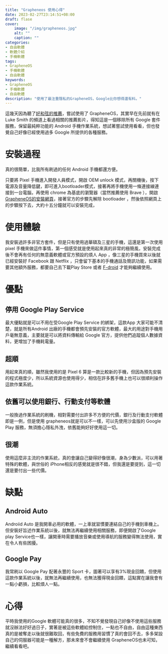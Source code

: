 ```yaml
---
title: "Grapheneos 使用心得"
date: 2023-02-27T23:14:51+08:00
draft: flase
cover:
    image: "/img/grapheneos.jpg"
    alt: ""
    caption: ""
categories: 
- 自由軟體
- 軟體介紹
- 手機軟體
tags: 
- GrapheneOS
- 手機軟體
- 自由軟體
keywords:
- GrapheneOS
- 手機軟體
- 自由軟體
description: "使用了最注重隱私的GrapheneOS，Google比你想得還有料。"
---
```


這幾天因為聽了[好和弦的推薦](https://wiwi.video/w/f9ZYFNnHDDJvffsHH86XJa)，嘗試使用了 GrapheneOS，其實早在先前就有在 Luke Smith 的頻道上看過相關的推薦影片，得知這是一個移除所有 Google 套件服務，保留最純粹功能的 Android 手機作業系統，想試著嘗試使用看看，但也發覺自己好像已經使用過多 Google 所提供的各種服務。

# 安裝過程
真的很簡單，比我所有刷過的任何 Android 手機都還方便。

只要將 Pixel 手機進入開發人員模式，開啟 OEM unlock 模式，再關機後，按下電源及音量降低鍵，即可進入bootloader模式，接著再將手機使用一條連接線連接到一台電腦，再使用 chrome 為基底的瀏覽器（當然推薦使用 Brave ），開啟[GrapheneOS的安裝網頁](https://grapheneos.org/install/web)，接著官方的步驟先解除 bootloader ，然後依照網頁上的步驟按下去，大約十五分鐘就可以安裝完成，

# 使用體驗
我安裝過許多非官方套件，但是只有使用過華碩及三星的手機，這還是第一次使用 pixel 手機來做這件事情，第一個感受就是使用起來真的非常的極簡風，安裝完成後不會再有任何的無意義軟體或官方預設的煩人 App ，像三星的手機買來以後就已經安裝好 Facebook 跟 Netflix ，只會留下基本的手機通話及簡訊功能，如果需要其他額外服務，都要自己去下載Play Store 或者 [F-droid](https://fgzblog.com/2022/07/f-droid%E4%BB%8B%E7%B4%B9%E5%8F%8A%E5%8D%81%E5%A4%A7%E6%8E%A8%E8%96%A6%E6%87%89%E7%94%A8%E7%A8%8B%E5%BC%8F/) 才能夠繼續使用。

# 優點
## 停用 Google Play Service
最大優點就是可以不用在受Google Play Service 的綁架，這款App 大家可能不清楚，就是所有Android 出廠的手機都會預先安裝的官方軟體，最大的用途對手機用戶毫無意義，主要就是可以將資料傳輸給 Google 官方，提供他們追蹤個人數據資料，更增加了手機耗電量。

## 超順
用起來真的順，雖然我使用的是 Pixel 6 算是一款比較新的手機，但因為預先安裝的程式極度少，所以系統資源也使用得少，相信在許多舊手機上也可以很順利操作這款作業系統。

## 依舊可以使用銀行、行動支付等軟體
一般換過作業系統的刷機，相對需要付出許多不方便的代價，銀行及行動支付軟體即是一例，但是使用 grapheneos就是可以不一樣，可以先使用沙盒版的 Google Play 服務，無須擔心隱私外洩，依舊能夠好好使用這一切。

## 很潮
使用這麼非主流的作業系統，真的會讓自己變得好像很潮，身為少數派，可以用著特殊的軟體，與世俗的 iPhone相反的感覺就是很不錯，但我還是要提到，這一切還是要付出一些代價。

# 缺點

## Android Auto
Androiid Auto 是我開車必用的軟體，一上車就習慣要連結自己的手機到車機上。但安裝好旨述作業系統以後，就無法再繼續使用相關服務，即便開啟了Google play Service也一樣，讓開車時需要播放音樂或使用導航的服務變得無法使用，實在令人有些困擾。

## Google Pay
我常刷以 Google Pay 配著永豐的 Sport 卡，圖著可以享有3%現金回饋，但使用這款作業系統以後，就無法再繼續使用，也無法獲得現金回饋，這點實在讓我會有一點小虧損，比較煩人一點。

# 心得

平時我使用的Google 軟體可能真的很多，不知不覺發現自己好像不使用這些服務就沒辦法好好過日子，實著是被這些軟體給控制住，一點也不自由，自由這種東西真的是被奪走以後就很難取回，有些免費的服務用習慣了真的會回不去，多多架設自己的伺服器可能是一種解方，那未來會不會繼續使用 GrapheneOS也未可知，繼續看看吧。